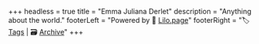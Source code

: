+++
headless = true
title = "Emma Juliana Derlet"
description = "Anything about the world."
footerLeft = "Powered by 💜 [Lilo.page](https://www.lilo.page)"
footerRight = "🏷️ [Tags](/tags/) | 🗃️ [Archive](/posts/)"
+++
